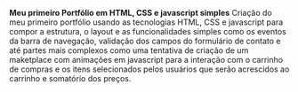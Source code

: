 **Meu primeiro Portfólio em HTML, CSS e javascript simples**
Criação do meu primeiro portfólio usando as tecnologias HTML, CSS e javascript para compor a estrutura, o layout e as funcionalidades simples como os eventos da barra de navegação, validação dos campos do formulário de contato e até partes mais complexos como uma tentativa de criação de um maketplace com animações em javascript para a interação com o carrinho de compras e os itens selecionados pelos usuários que serão acrescidos ao carrinho e somatório dos preços.
